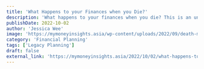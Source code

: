 ```yaml
---
title: 'What Happens to your Finances when you Die?'
description: 'What happens to your finances when you die? This is an uncomfortable question, but it is easier to do so when younger, rather than older.'
publishDate: 2022-10-02
author: 'Jessica Wee'
image: 'https://mymoneyinsights.asia/wp-content/uploads/2022/09/death-my-money-insights.png'
category: 'Financial Planning'
tags: ['Legacy Planning']
draft: false
external_link: 'https://mymoneyinsights.asia/2022/10/02/what-happens-to-my-finances-when-i-die/'
---
```

